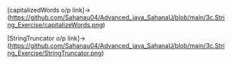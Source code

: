 [capitalizedWords o/p link]->(https://github.com/Sahanau04/Advanced_java_SahanaU/blob/main/3c.String_Exercise/capitalizeWords.png)

[StringTruncator o/p link]->(https://github.com/Sahanau04/Advanced_java_SahanaU/blob/main/3c.String_Exercise/StringTruncator.png)
